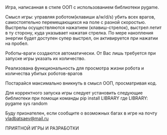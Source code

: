 Игра, написанная в стиле ООП с использованием библиотеки pygame.

Смысл игры: управляя роботом(клавиши a/w/d/s) убить всех врагов,
самостоятельно перемещающихся на поле с разной скоростью. 
Выстрелы осуществляются нажатием (клавиш-стрелок), выстрел
летит в ту сторону, куда указывает нажатая стрелка.
По мере накопления энергии будет доступен супер выстрел, он активируется 
при нажатии на пробел.

Роботы-враги создаются автоматически. От Вас лишь требуется при
запуске игры указать их количество.

Реализована функциональность для просмотра жизни робота и количества
убитых роботов-врагов

Постарайся максимально вникнуть в смысл ООП, просматривая код.

Для корректного запуска игры следует установить следующие библиотеки
при помощи команды 
pip install LIBRARY
где LIBRARY:
pygame
sys
random

Буду признателен, если сообщите о возможных багах в игре на почту
vladbatsaev@mail.ru

ПРИЯТНОЙ ИГРЫ И РАЗРАБОТКИ